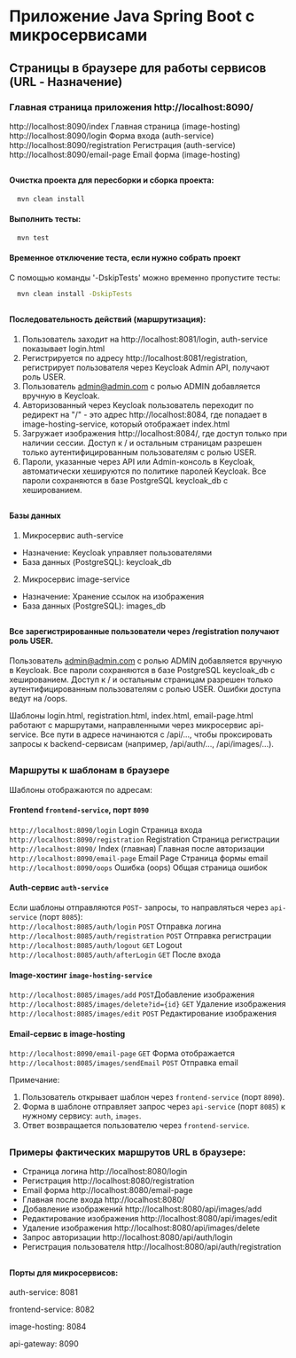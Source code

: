 # Приложение Java Spring Boot с микросервисами
## Страницы в браузере для работы сервисов (URL	- Назначение)
### Главная страница приложения http://localhost:8090/
http://localhost:8090/index Главная страница (image-hosting) <br>
http://localhost:8090/login	Форма входа (auth-service) <br>
http://localhost:8090/registration Регистрация (auth-service) <br>
http://localhost:8090/email-page Email форма (image-hosting) <br>

##
#### Очистка проекта для пересборки и сборка проекта:
```bash
  mvn clean install
```
#### Выполнить тесты:
```bash
  mvn test
```
#### Временное отключение теста, если нужно собрать проект
С помощью команды '-DskipTests' можно временно пропустите тесты:
```bash
  mvn clean install -DskipTests
```
##
#### Последовательность действий (маршрутизация):

1. Пользователь заходит на http://localhost:8081/login, auth-service показывает login.html
2. Регистрируется по адресу	http://localhost:8081/registration,	регистрирует пользователя через Keycloak Admin API, получают роль USER.
3. Пользователь admin@admin.com с ролью ADMIN добавляется вручную в Keycloak.
3. Авторизованный через Keycloak пользователь переходит по редирект на "/" - это адрес http://localhost:8084, где попадает в image-hosting-service, который отображает index.html
4. Загружает изображения http://localhost:8084/, где доступ только при наличии сессии. Доступ к / и остальным страницам разрешен только аутентифицированным пользователям с ролью USER.
5. Пароли, указанные через API или Admin-консоль в Keycloak, автоматически хешируются по политике паролей Keycloak. Все пароли сохраняются в базе PostgreSQL keycloak_db с хешированием.

##
#### Базы данных
1. Микросервис auth-service	
- Назначение: Keycloak управляет пользователями
- База данных (PostgreSQL): keycloak_db
2. Микросервис image-service
- Назначение: Хранение ссылок на изображения
- База данных (PostgreSQL): images_db

##
#### Все зарегистрированные пользователи через /registration получают роль USER.

Пользователь admin@admin.com с ролью ADMIN добавляется вручную в Keycloak.
Все пароли сохраняются в базе PostgreSQL keycloak_db с хешированием.
Доступ к / и остальным страницам разрешен только аутентифицированным пользователям с ролью USER.
Ошибки доступа ведут на /oops.


Шаблоны login.html, registration.html, index.html, email-page.html работают с маршрутами, направленными через микросервис api-service. 
Все пути в адресе начинаются с /api/..., чтобы проксировать запросы к backend-сервисам (например, /api/auth/..., /api/images/...).


##
### Маршруты к шаблонам в браузере

Шаблоны отображаются по адресам:

#### Frontend `frontend-service`, порт `8090`

`http://localhost:8090/login`        Login Страница входа <br>
`http://localhost:8090/registration` Registration Страница регистрации <br>
`http://localhost:8090/`             Index (главная) Главная после авторизации <br>
`http://localhost:8090/email-page`   Email Page  Страница формы email <br>
`http://localhost:8090/oops`         Ошибка (oops)  Общая страница ошибок <br>



#### Auth-сервис `auth-service`

Если шаблоны отправляются `POST`- запросы, то направляться через `api-service` (порт `8085`): <br>
`http://localhost:8085/auth/login` `POST` Отправка логина <br>
`http://localhost:8085/auth/registration` `POST` Отправка регистрации <br>
`http://localhost:8085/auth/logout` `GET` Logout<br>
`http://localhost:8085/auth/afterLogin` `GET` После входа <br>



#### Image-хостинг `image-hosting-service`

`http://localhost:8085/images/add` `POST`Добавление изображения <br>
`http://localhost:8085/images/delete?id={id}` `GET` Удаление изображения <br>
`http://localhost:8085/images/edit` `POST` Редактирование изображения <br>


#### Email-сервис в image-hosting

`http://localhost:8090/email-page` `GET` Форма отображается <br>
`http://localhost:8085/images/sendEmail` `POST` Отправка email <br>


Примечание:
1. Пользователь открывает шаблон через `frontend-service` (порт `8090`).
2. Форма в шаблоне отправляет запрос через `api-service` (порт `8085`) к нужному сервису: `auth`, `images`.
3. Ответ возвращается пользователю через `frontend-service`.


##
### Примеры фактических маршрутов URL в браузере:
	
- Страница логина	http://localhost:8080/login
- Регистрация	http://localhost:8080/registration
- Email форма	http://localhost:8080/email-page
- Главная после входа	http://localhost:8080/
- Добавление изображений	http://localhost:8080/api/images/add
- Редактирование изображения	http://localhost:8080/api/images/edit
- Удаление изображения	http://localhost:8080/api/images/delete
- Запрос авторизации	http://localhost:8080/api/auth/login
- Регистрация пользователя	http://localhost:8080/api/auth/registration

##
#### Порты для микросервисов:
auth-service: 8081

frontend-service: 8082

image-hosting: 8084

api-gateway: 8090
